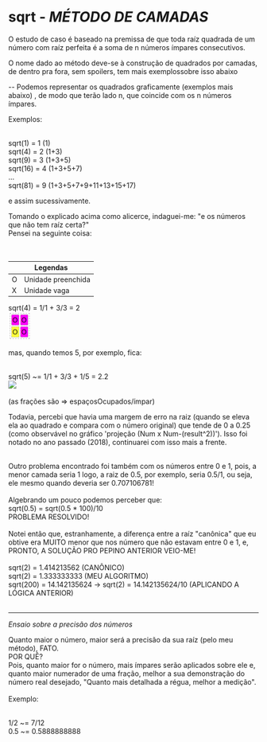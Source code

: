 # sqrt - _MÉTODO DE CAMADAS_

O estudo de caso é baseado na premissa de que toda raíz quadrada de um número com raíz perfeita é a soma de n números ímpares consecutivos.

O nome dado ao método deve-se à construção de quadrados por camadas, de dentro pra fora, sem spoilers, tem mais exemplossobre isso abaixo

-- Podemos representar os quadrados graficamente (exemplos mais abaixo) , de modo que terão lado n, que coincide com os n números ímpares. 

Exemplos:<br><br>

sqrt(1) = 1 (1) <br>
sqrt(4) = 2 (1+3)<br>
sqrt(9) = 3 (1+3+5)<br>
sqrt(16) = 4 (1+3+5+7)<br>
...<br>
sqrt(81) = 9 (1+3+5+7+9+11+13+15+17)<br>

e assim sucessivamente.<br>

Tomando o explicado acima como alicerce, indaguei-me: "e os números que não tem raíz certa?"<br>
Pensei na seguinte coisa:<br>
 <br><br>
 <table>
  <thead>
   <th colspan=2>
    Legendas
   </th>
  </thead>
  <tbody>
   <tr><td>O</td><td>Unidade preenchida</td></tr>
   <tr><td>X</td><td>Unidade vaga</td></tr>
  </tbody>
 </table>

sqrt(4) = 1/1 + 3/3 = 2                      <br>
<img src='https://raw.githubusercontent.com/vitorassis/sqrt/master/imgs/sq4.PNG'>


mas, quando temos 5, por exemplo, fica:<br><br>

sqrt(5) ~= 1/1 + 3/3 + 1/5 = 2.2                <br>
<img src='https://raw.githubuserconten.com/vitorassis/sqrt/master/imgs/sqr5.png'>

(as frações são => espaçosOcupados/ímpar)<br>


Todavia, percebi que havia uma margem de erro na raiz (quando se eleva ela ao quadrado e compara com o número original) que tende de 0 a 0.25 (como observável no gráfico 'projeção (Num x Num-(result^2))'). Isso foi notado no ano passado (2018), continuarei com isso mais a frente.<br><br>

Outro problema encontrado foi também com os números entre 0 e 1, pois, a menor camada seria 1 logo, a raiz de 0.5, por exemplo, seria 0.5/1, ou seja, ele mesmo quando deveria ser 0.707106781!
<br><br>
Algebrando um pouco podemos perceber que:
<br>
sqrt(0.5) = sqrt(0.5 * 100)/10
<br>PROBLEMA RESOLVIDO!<br>
<br>
Notei então que, estranhamente, a diferença entre a raíz "canônica" que eu obtive era MUITO menor que nos número que não estavam entre 0 e 1, e, PRONTO, A SOLUÇÃO PRO PEPINO ANTERIOR VEIO-ME!
<br><br>
sqrt(2) = 1.414213562 (CANÔNICO)<br>
sqrt(2) = 1.333333333 (MEU ALGORITMO)<br>
sqrt(200) = 14.142135624 -> sqrt(2) = 14.142135624/10 (APLICANDO A LÓGICA ANTERIOR)<br><br>

___________________________________________________________________________________________

_Ensaio sobre a precisão dos números_

Quanto maior o número, maior será a precisão da sua raíz (pelo meu método), FATO.<br>
POR QUÊ?<br>
Pois, quanto maior for o número, mais ímpares serão aplicados sobre ele e, quanto maior numerador de uma fração, melhor a sua demonstração do número real desejado, "Quanto mais detalhada a régua, melhor a medição".<br><br>
Exemplo:<br><br>

1/2 ~= 7/12 <br>
0.5 ~= 0.5888888888<br>
